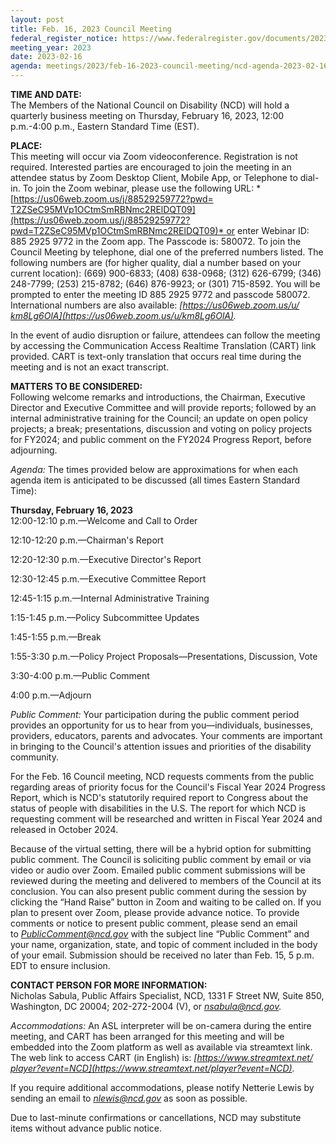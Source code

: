 ```yaml
---
layout: post
title: Feb. 16, 2023 Council Meeting
federal_register_notice: https://www.federalregister.gov/documents/2023/01/31/2023-02133/sunshine-act-meetings
meeting_year: 2023
date: 2023-02-16
agenda: meetings/2023/feb-16-2023-council-meeting/ncd-agenda-2023-02-16.docx
---
```

**TIME AND DATE:**\
The Members of the National Council on Disability (NCD) will hold a quarterly business meeting on Thursday, February 16, 2023, 12:00 p.m.-4:00 p.m., Eastern Standard Time (EST).

**PLACE:**\
This meeting will occur via Zoom videoconference. Registration is not required. Interested parties are encouraged to join the meeting in an attendee status by Zoom Desktop Client, Mobile App, or Telephone to dial-in. To join the Zoom webinar, please use the following URL: *[https://us06web.zoom.us/​j/​88529259772?​pwd=​T2ZSeC95MVp1OCtmSmRBNmc2RElDQT09](https://us06web.zoom.us/j/88529259772?pwd=T2ZSeC95MVp1OCtmSmRBNmc2RElDQT09)* or enter Webinar ID: 885 2925 9772 in the Zoom app. The Passcode is: 580072. To join the Council Meeting by telephone, dial one of the preferred numbers listed. The following numbers are (for higher quality, dial a number based on your current location): (669) 900-6833; (408) 638-0968; (312) 626-6799; (346) 248-7799; (253) 215-8782; (646) 876-9923; or (301) 715-8592. You will be prompted to enter the meeting ID 885 2925 9772 and passcode 580072. International numbers are also available: *[https://us06web.zoom.us/​u/​km8Lg6OlA](https://us06web.zoom.us/u/km8Lg6OlA).*

In the event of audio disruption or failure, attendees can follow the meeting by accessing the Communication Access Realtime Translation (CART) link provided. CART is text-only translation that occurs real time during the meeting and is not an exact transcript.

**MATTERS TO BE CONSIDERED:**\
Following welcome remarks and introductions, the Chairman, Executive Director and Executive Committee and will provide reports; followed by an internal administrative training for the Council; an update on open policy projects; a break; presentations, discussion and voting on policy projects for FY2024; and public comment on the FY2024 Progress Report, before adjourning.

*Agenda:* The times provided below are approximations for when each agenda item is anticipated to be discussed (all times Eastern Standard Time):

**Thursday, February 16, 2023**\
12:00-12:10 p.m.—Welcome and Call to Order

12:10-12:20 p.m.—Chairman's Report

12:20-12:30 p.m.—Executive Director's Report

12:30-12:45 p.m.—Executive Committee Report

12:45-1:15 p.m.—Internal Administrative Training

1:15-1:45 p.m.—Policy Subcommittee Updates

1:45-1:55 p.m.—Break

1:55-3:30 p.m.—Policy Project Proposals—Presentations, Discussion, Vote

3:30-4:00 p.m.—Public Comment

4:00 p.m.—Adjourn

*Public Comment:* Your participation during the public comment period provides an opportunity for us to hear from you—individuals, businesses, providers, educators, parents and advocates. Your comments are important in bringing to the Council's attention issues and priorities of the disability community.

For the Feb. 16 Council meeting, NCD requests comments from the public regarding areas of priority focus for the Council's Fiscal Year 2024 Progress Report, which is NCD's statutorily required report to Congress about the status of people with disabilities in the U.S. The report for which NCD is requesting comment will be researched and written in Fiscal Year 2024 and released in October 2024.

Because of the virtual setting, there will be a hybrid option for submitting public comment. The Council is soliciting public comment by email or via video or audio over Zoom. Emailed public comment submissions will be reviewed during the meeting and delivered to members of the Council at its conclusion. You can also present public comment during the session by clicking the “Hand Raise” button in Zoom and waiting to be called on. If you plan to present over Zoom, please provide advance notice. To provide comments or notice to present public comment, please send an email to *[PublicComment@ncd.gov](mailto:PublicComment@ncd.gov)* with the subject line “Public Comment” and your name, organization, state, and topic of comment included in the body of your email. Submission should be received no later than Feb. 15, 5 p.m. EDT to ensure inclusion.

**CONTACT PERSON FOR MORE INFORMATION:**\
Nicholas Sabula, Public Affairs Specialist, NCD, 1331 F Street NW, Suite 850, Washington, DC 20004; 202-272-2004 (V), or *[nsabula@ncd.gov](mailto:nsabula@ncd.gov).*

*Accommodations:* An ASL interpreter will be on-camera during the entire meeting, and CART has been arranged for this meeting and will be embedded into the Zoom platform as well as available via streamtext link. The web link to access CART (in English) is: *[https://www.streamtext.net/​player?​event=​NCD](https://www.streamtext.net/player?event=NCD).*

If you require additional accommodations, please notify Netterie Lewis by sending an email to *[nlewis@ncd.gov](mailto:nlewis@ncd.gov)* as soon as possible.

Due to last-minute confirmations or cancellations, NCD may substitute items without advance public notice.